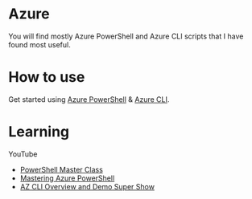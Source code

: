 # Azure
You will find mostly Azure PowerShell and Azure CLI scripts that I have found most useful. 
# How to use
Get started using [Azure PowerShell](https://learn.microsoft.com/en-us/powershell/azure/get-started-azureps?view=azps-9.1.0)  &  [Azure CLI](https://learn.microsoft.com/en-us/cli/azure/get-started-with-azure-cli).
# Learning
YouTube
- [PowerShell Master Class](https://www.youtube.com/playlist?list=PLlVtbbG169nFq_hR7FcMYg32xsSAObuq8)
- [Mastering Azure PowerShell](https://www.udemy.com/course/azure-powershell/)
- [AZ CLI Overview and Demo Super Show](https://www.youtube.com/watch?v=DOywwse_j8I)
